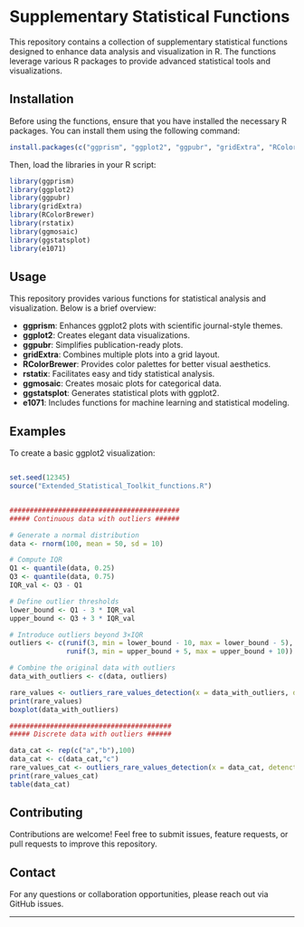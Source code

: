 # Supplementary Statistical Functions

This repository contains a collection of supplementary statistical functions designed to enhance data analysis and visualization in R. The functions leverage various R packages to provide advanced statistical tools and visualizations.

## Installation

Before using the functions, ensure that you have installed the necessary R packages. You can install them using the following command:

```r
install.packages(c("ggprism", "ggplot2", "ggpubr", "gridExtra", "RColorBrewer", "rstatix", "ggmosaic", "ggstatsplot", "e1071"))
```

Then, load the libraries in your R script:

```r
library(ggprism)
library(ggplot2)
library(ggpubr)
library(gridExtra)
library(RColorBrewer)
library(rstatix)
library(ggmosaic)
library(ggstatsplot)
library(e1071)
```

## Usage

This repository provides various functions for statistical analysis and visualization. Below is a brief overview:

- **ggprism**: Enhances ggplot2 plots with scientific journal-style themes.
- **ggplot2**: Creates elegant data visualizations.
- **ggpubr**: Simplifies publication-ready plots.
- **gridExtra**: Combines multiple plots into a grid layout.
- **RColorBrewer**: Provides color palettes for better visual aesthetics.
- **rstatix**: Facilitates easy and tidy statistical analysis.
- **ggmosaic**: Creates mosaic plots for categorical data.
- **ggstatsplot**: Generates statistical plots with ggplot2.
- **e1071**: Includes functions for machine learning and statistical modeling.

## Examples

To create a basic ggplot2 visualization:

```r

set.seed(12345)   
source("Extended_Statistical_Toolkit_functions.R")


##########################################
##### Continuous data with outliers ######

# Generate a normal distribution
data <- rnorm(100, mean = 50, sd = 10)  

# Compute IQR
Q1 <- quantile(data, 0.25)
Q3 <- quantile(data, 0.75)
IQR_val <- Q3 - Q1

# Define outlier thresholds
lower_bound <- Q1 - 3 * IQR_val
upper_bound <- Q3 + 3 * IQR_val

# Introduce outliers beyond 3×IQR
outliers <- c(runif(3, min = lower_bound - 10, max = lower_bound - 5), 
              runif(3, min = upper_bound + 5, max = upper_bound + 10))

# Combine the original data with outliers
data_with_outliers <- c(data, outliers)

rare_values <- outliers_rare_values_detection(x = data_with_outliers, detenction_method = "non_parametric", N_IQR = 3, min_percent_cat = 1 )	
print(rare_values)
boxplot(data_with_outliers)

########################################
##### Discrete data with outliers ######

data_cat <- rep(c("a","b"),100)
data_cat <- c(data_cat,"c")
rare_values_cat <- outliers_rare_values_detection(x = data_cat, detenction_method = "non_parametric", N_IQR = 3, min_percent_cat = 1 )	
print(rare_values_cat)
table(data_cat)


```

## Contributing

Contributions are welcome! Feel free to submit issues, feature requests, or pull requests to improve this repository.

## Contact

For any questions or collaboration opportunities, please reach out via GitHub issues.

---



